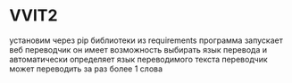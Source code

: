 # VVIT2
установим через pip библиотеки из requirements
программа запускает веб переводчик
он имеет возможность выбирать язык перевода и автоматически определяет язык переводимого текста
переводчик может переводить за раз более 1 слова
